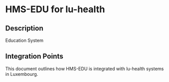 # HMS-EDU for lu-health

## Description

Education System

## Integration Points

This document outlines how HMS-EDU is integrated with lu-health systems in Luxembourg.
